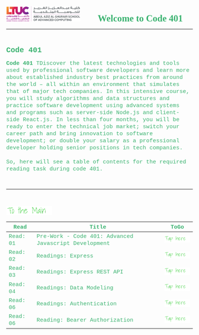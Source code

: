 <img src="../assets/logo.png"
	title="LTUC-Abdul Aziz Al Ghurair School of Advanced Computing" width="200" />  &nbsp;&nbsp;&nbsp;&nbsp;&nbsp;&nbsp;&nbsp;&nbsp;&nbsp;&nbsp; <span style="font-family:Papyrus; font-size:25px;color:rgb(60, 179, 113)">**Welcome to Code 401**</span>

---
<br>

<span style="font-family:Courier New; font-size:20px;color:rgb(60, 179, 113)"> **Code 401** </span>


<span style="font-family:Courier New; font-size:15px;color:rgb(60, 179, 113)">**Code 401**  TDiscover the latest technologies and tools used by professional software developers and learn more about established industry best practices from around the world – all within an environment that simulates that of major tech companies. In this intensive course, you will study algorithms and data structures and practice software development using advanced systems and programs such as server-side Node.js and client-side React.js. In less than four months, you will be ready to enter the technical job market; switch your career path and bring innovation to software development; or double your salary as a professional developer holding senior positions in tech companies.<br><br>
So, here will see a table of contents for the required reading task during code 401.</span>
<br>



<br>

---
<br>

[<img src="assets/main.gif">](README)
<br>

| <span style="font-family:Courier New; font-size:15px;color:rgb(60, 179, 113)"> **Read** </span> |  <span style="font-family:Courier New; font-size:15px;color:rgb(60, 179, 113)"> **Title** </span>  |   <span style="font-family:Courier New; font-size:15px;color:rgb(60, 179, 113)"> **ToGo** </span>  |
| ----------- | ----------- | ----------- |
| <span style="font-family:Courier New; font-size:15px;color:rgb(60, 179, 113)"> Read: 01 </span>      | <span style="font-family:Courier New; font-size:15px;color:rgb(60, 179, 113)">Pre-Work - Code 401: Advanced Javascript Development</span>       |[<img src="assets/taphere.gif">](class-01)|
| <span style="font-family:Courier New; font-size:15px;color:rgb(60, 179, 113)"> Read: 02 </span>      | <span style="font-family:Courier New; font-size:15px;color:rgb(60, 179, 113)">Readings: Express</span>       |[<img src="assets/taphere.gif">](class-02)|
| <span style="font-family:Courier New; font-size:15px;color:rgb(60, 179, 113)"> Read: 03 </span>      | <span style="font-family:Courier New; font-size:15px;color:rgb(60, 179, 113)">Readings: Express REST API</span>       |[<img src="assets/taphere.gif">](class-03)|
| <span style="font-family:Courier New; font-size:15px;color:rgb(60, 179, 113)"> Read: 04 </span>      | <span style="font-family:Courier New; font-size:15px;color:rgb(60, 179, 113)">Readings: Data Modeling</span>       |[<img src="assets/taphere.gif">](class-04)|
| <span style="font-family:Courier New; font-size:15px;color:rgb(60, 179, 113)"> Read: 06 </span>      | <span style="font-family:Courier New; font-size:15px;color:rgb(60, 179, 113)">Readings: Authentication</span>       |[<img src="assets/taphere.gif">](class-06)|
| <span style="font-family:Courier New; font-size:15px;color:rgb(60, 179, 113)"> Read: 06 </span>      | <span style="font-family:Courier New; font-size:15px;color:rgb(60, 179, 113)">Reading: Bearer Authorization</span>       |[<img src="assets/taphere.gif">](class-07)|